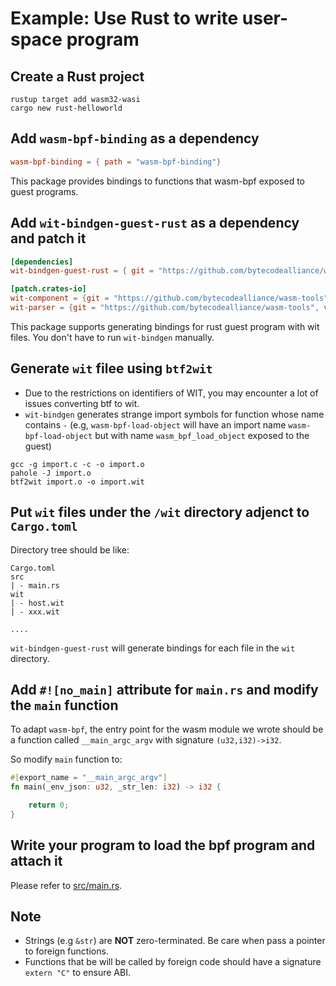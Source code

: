 # Example: Use Rust to write user-space program

## Create a Rust project 
```console
rustup target add wasm32-wasi
cargo new rust-helloworld
```

## Add `wasm-bpf-binding` as a dependency

```toml
wasm-bpf-binding = { path = "wasm-bpf-binding"}
```

This package provides bindings to functions that wasm-bpf exposed to guest programs.

## Add `wit-bindgen-guest-rust` as a dependency and patch it

```toml
[dependencies]
wit-bindgen-guest-rust = { git = "https://github.com/bytecodealliance/wit-bindgen", version = "0.3.0" }

[patch.crates-io]
wit-component = {git = "https://github.com/bytecodealliance/wasm-tools", version = "0.5.0", rev = "9640d187a73a516c42b532cf2a10ba5403df5946"}
wit-parser = {git = "https://github.com/bytecodealliance/wasm-tools", version = "0.5.0", rev = "9640d187a73a516c42b532cf2a10ba5403df5946"}
```

This package supports generating bindings for rust guest program with wit files. You don't have to run `wit-bindgen` manually.


## Generate `wit` filee using `btf2wit`

- Due to the restrictions on identifiers of WIT, you may encounter a lot of issues converting btf to wit.
- `wit-bindgen` generates strange import symbols for function whose name contains `-` (e.g, `wasm-bpf-load-object` will have an import name `wasm-bpf-load-object` but with name ``wasm_bpf_load_object``  exposed to the guest)

```console
gcc -g import.c -c -o import.o
pahole -J import.o
btf2wit import.o -o import.wit
```

## Put `wit` files under the `/wit` directory adjenct to `Cargo.toml`

Directory tree should be like:
```
Cargo.toml
src
| - main.rs
wit
| - host.wit
| - xxx.wit

....
```

`wit-bindgen-guest-rust` will generate bindings for each file in the `wit` directory.

## Add `#![no_main]` attribute for `main.rs` and modify the `main` function

To adapt `wasm-bpf`, the entry point for the wasm module we wrote should be a function called `__main_argc_argv` with signature `(u32,i32)->i32`.

So modify `main` function to:

```rust
#[export_name = "__main_argc_argv"]
fn main(_env_json: u32, _str_len: i32) -> i32 {

    return 0;
}
```

## Write your program to load the bpf program and attach it

Please refer to [src/main.rs](src/main.rs).

## Note

- Strings (e.g `&str`) are **NOT** zero-terminated. Be care when pass a pointer to foreign functions.
- Functions that be will be called by foreign code should have a signature `extern "C"` to ensure ABI.